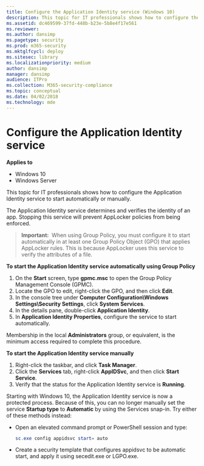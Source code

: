 ```yaml
---
title: Configure the Application Identity service (Windows 10)
description: This topic for IT professionals shows how to configure the Application Identity service to start automatically or manually.
ms.assetid: dc469599-37fd-448b-b23e-5b8e4f17e561
ms.reviewer: 
ms.author: dansimp
ms.pagetype: security
ms.prod: m365-security
ms.mktglfcycl: deploy
ms.sitesec: library
ms.localizationpriority: medium
author: dansimp
manager: dansimp
audience: ITPro
ms.collection: M365-security-compliance
ms.topic: conceptual
ms.date: 04/02/2018
ms.technology: mde
---
```


# Configure the Application Identity service

**Applies to**
- Windows 10
- Windows Server

This topic for IT professionals shows how to configure the Application Identity service to start automatically or manually.

The Application Identity service determines and verifies the identity of an app. Stopping this service will prevent AppLocker policies from being enforced.

>**Important:**  When using Group Policy, you must configure it to start automatically in at least one Group Policy Object (GPO) that applies AppLocker rules. This is because AppLocker uses this service to verify the attributes of a file.
 
**To start the Application Identity service automatically using Group Policy**

1.  On the **Start** screen, type **gpmc.msc** to open the Group Policy Management Console (GPMC).
2.  Locate the GPO to edit, right-click the GPO, and then click **Edit**.
3.  In the console tree under **Computer Configuration\\Windows Settings\\Security Settings**, click **System Services**.
4.  In the details pane, double-click **Application Identity**.
5.  In **Application Identity Properties**, configure the service to start automatically.

Membership in the local **Administrators** group, or equivalent, is the minimum access required to complete this procedure.

**To start the Application Identity service manually**

1.  Right-click the taskbar, and click **Task Manager**.
2.  Click the **Services** tab, right-click **AppIDSvc**, and then click **Start Service**.
3.  Verify that the status for the Application Identity service is **Running**.

Starting with Windows 10, the Application Identity service is now a protected process. Because of this, you can no longer manually set the service **Startup type** to **Automatic** by using the Services snap-in. Try either of these methods instead:

- Open an elevated command prompt or PowerShell session and type:

   ```powershell
   sc.exe config appidsvc start= auto
   ```

- Create a security template that configures appidsvc to be automatic start, and apply it using secedit.exe or LGPO.exe.
